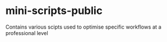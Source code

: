 # mini-scripts-public
Contains various scipts used to optimise specific workflows at a professional level

